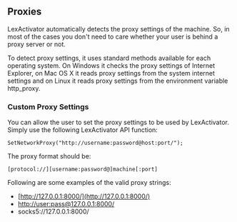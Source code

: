 ## Proxies

LexActivator automatically detects the proxy settings of the machine. So, in most of the cases you don't need to care whether your user is behind a proxy server or not.

To detect proxy settings, it uses standard methods available for each operating system. On Windows it checks the proxy settings of Internet Explorer, on Mac OS X it reads proxy settings from the system internet settings and on Linux it reads proxy settings from the environment variable http\_proxy.

### Custom Proxy Settings

You can allow the user to set the proxy settings to be used by LexActivator. Simply use the following LexActivator API function:

```
SetNetworkProxy("http://username:password@host:port/");
```

The proxy format should be:

```
[protocol://][username:password@]machine[:port]
```

Following are some examples of the valid proxy strings:

* [http://127.0.0.1:8000/](http://127.0.0.1:8000/)
* [http://user:pass@127.0.0.1:8000/](http://user:pass@127.0.0.1:8000/)
* socks5://127.0.0.1:8000/



